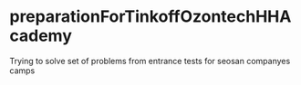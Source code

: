 # preparationForTinkoffOzontechHHAcademy
Trying to solve set of problems from entrance tests for seosan companyes camps
